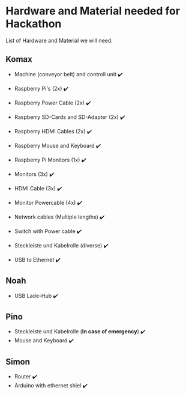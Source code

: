 # Hardware and Material needed for Hackathon
List of Hardware and Material we will need.

## Komax
- Machine (conveyor belt) and controll unit ✔️
- Raspberry Pi's (2x) ✔️
- Raspberry Power Cable (2x) ✔️
- Raspberry SD-Cards and SD-Adapter (2x) ✔️
- Raspberry HDMI Cables (2x) ✔️
- Raspberry Mouse and Keyboard ✔️
- Raspberry Pi Monitors (1x) ✔️

- Monitors (3x) ✔️
- HDMI Cable (3x) ✔️
- Monitor Powercable (4x) ✔️

- Network cables (Multiple lengths) ✔️
- Switch with Power cable ✔️

- Steckleiste und Kabelrolle (diverse) ✔️
- USB to Ethernet ✔️

## Noah
- USB Lade-Hub ✔️

## Pino
- Steckleiste und Kabelrolle (**In case of emergency**) ✔️
- Mouse and Keyboard ✔️

## Simon
- Router ✔️
- Arduino with ethernet shiel ✔️

